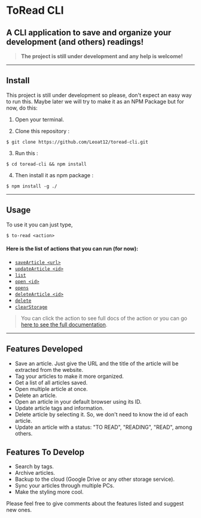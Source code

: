 # ToRead CLI

## A CLI application to save and organize your development (and others) readings!

> **The project is still under development and any help is welcome!**

---

## Install

This project is still under development so please, don't expect an easy way to run this. Maybe later we will try to make it as an NPM Package but for now, do this:

1. Open your terminal.

2. Clone this repository :

```
$ git clone https://github.com/Leoat12/toread-cli.git
```

3. Run this :

```
$ cd toread-cli && npm install
```

4. Then install it as npm package :

```
$ npm install -g ./
```

---

## Usage

To use it you can just type,

```
$ to-read <action>
```

#### **Here is the list of actions that you can run (for now)**:

- [`saveArticle <url>`](./ACTIONS.md#-savearticle-url)
- [`updateArticle <id>`](./ACTIONS.md#-updatearticle-id)
- [`list`](./ACTIONS.md#-list)
- [`open <id>`](./ACTIONS.md#-open-id)
- [`opens`](./ACTIONS.md#-opens)
- [`deleteArticle <id>`](./ACTIONS.md#-deletearticle-id)
- [`delete`](./ACTIONS.md#-delete)
- [`clearStorage`](./ACTIONS.md#-clearstorage)

> You can click the action to see full docs of the action or you can go [here to see the full documentation](./ACTIONS.md "LIST OF ACTIONS").

---

## Features Developed

- Save an article. Just give the URL and the title of the article will be extracted from the website.
- Tag your articles to make it more organized.
- Get a list of all articles saved.
- Open multiple article at once.
- Delete an article.
- Open an article in your default browser using its ID.
- Update article tags and information.
- Delete article by selecting it. So, we don't need to know the id of each article.
- Update an article with a status: "TO READ", "READING", "READ", among others.

## Features To Develop

- Search by tags.
- Archive articles.
- Backup to the cloud (Google Drive or any other storage service).
- Sync your articles through multiple PCs.
- Make the styling more cool.

Please feel free to give comments about the features listed and suggest new ones.
